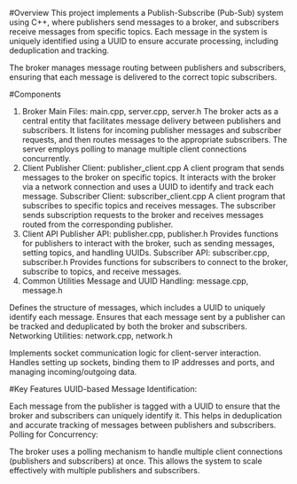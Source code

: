 #Overview
This project implements a Publish-Subscribe (Pub-Sub) system using C++, where publishers send messages to a broker, and subscribers receive messages from specific topics. Each message in the system is uniquely identified using a UUID to ensure accurate processing, including deduplication and tracking.

The broker manages message routing between publishers and subscribers, ensuring that each message is delivered to the correct topic subscribers.

#Components
1. Broker
Main Files: main.cpp, server.cpp, server.h
The broker acts as a central entity that facilitates message delivery between publishers and subscribers.
It listens for incoming publisher messages and subscriber requests, and then routes messages to the appropriate subscribers.
The server employs polling to manage multiple client connections concurrently.
2. Client
Publisher Client: publisher_client.cpp
A client program that sends messages to the broker on specific topics.
It interacts with the broker via a network connection and uses a UUID to identify and track each message.
Subscriber Client: subscriber_client.cpp
A client program that subscribes to specific topics and receives messages.
The subscriber sends subscription requests to the broker and receives messages routed from the corresponding publisher.
3. Client API
Publisher API: publisher.cpp, publisher.h
Provides functions for publishers to interact with the broker, such as sending messages, setting topics, and handling UUIDs.
Subscriber API: subscriber.cpp, subscriber.h
Provides functions for subscribers to connect to the broker, subscribe to topics, and receive messages.
4. Common Utilities
Message and UUID Handling: message.cpp, message.h

Defines the structure of messages, which includes a UUID to uniquely identify each message.
Ensures that each message sent by a publisher can be tracked and deduplicated by both the broker and subscribers.
Networking Utilities: network.cpp, network.h

Implements socket communication logic for client-server interaction.
Handles setting up sockets, binding them to IP addresses and ports, and managing incoming/outgoing data.

#Key Features
UUID-based Message Identification:

Each message from the publisher is tagged with a UUID to ensure that the broker and subscribers can uniquely identify it.
This helps in deduplication and accurate tracking of messages between publishers and subscribers.
Polling for Concurrency:

The broker uses a polling mechanism to handle multiple client connections (publishers and subscribers) at once.
This allows the system to scale effectively with multiple publishers and subscribers.
